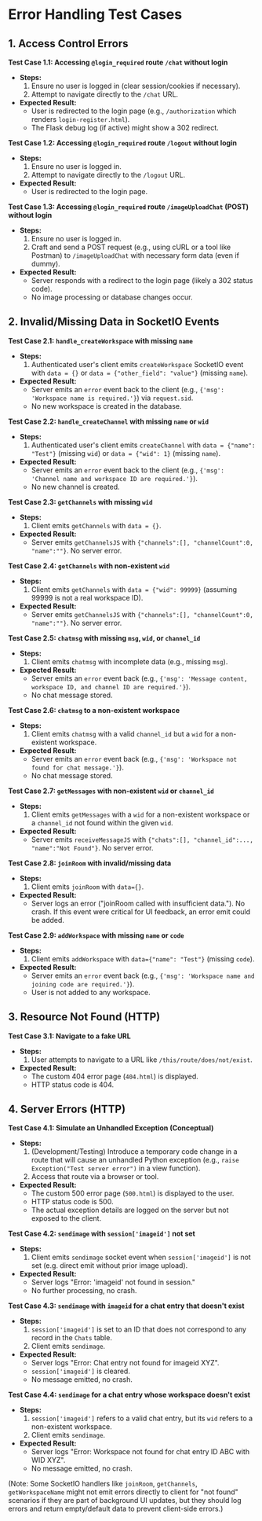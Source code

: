 # Error Handling Test Cases

## 1. Access Control Errors

**Test Case 1.1: Accessing `@login_required` route `/chat` without login**
*   **Steps:**
    1.  Ensure no user is logged in (clear session/cookies if necessary).
    2.  Attempt to navigate directly to the `/chat` URL.
*   **Expected Result:**
    *   User is redirected to the login page (e.g., `/authorization` which renders `login-register.html`).
    *   The Flask debug log (if active) might show a 302 redirect.

**Test Case 1.2: Accessing `@login_required` route `/logout` without login**
*   **Steps:**
    1.  Ensure no user is logged in.
    2.  Attempt to navigate directly to the `/logout` URL.
*   **Expected Result:**
    *   User is redirected to the login page.

**Test Case 1.3: Accessing `@login_required` route `/imageUploadChat` (POST) without login**
*   **Steps:**
    1.  Ensure no user is logged in.
    2.  Craft and send a POST request (e.g., using cURL or a tool like Postman) to `/imageUploadChat` with necessary form data (even if dummy).
*   **Expected Result:**
    *   Server responds with a redirect to the login page (likely a 302 status code).
    *   No image processing or database changes occur.

## 2. Invalid/Missing Data in SocketIO Events

**Test Case 2.1: `handle_createWorkspace` with missing `name`**
*   **Steps:**
    1.  Authenticated user's client emits `createWorkspace` SocketIO event with `data = {}` or `data = {"other_field": "value"}` (missing `name`).
*   **Expected Result:**
    *   Server emits an `error` event back to the client (e.g., `{'msg': 'Workspace name is required.'}`) via `request.sid`.
    *   No new workspace is created in the database.

**Test Case 2.2: `handle_createChannel` with missing `name` or `wid`**
*   **Steps:**
    1.  Authenticated user's client emits `createChannel` with `data = {"name": "Test"}` (missing `wid`) or `data = {"wid": 1}` (missing `name`).
*   **Expected Result:**
    *   Server emits an `error` event back to the client (e.g., `{'msg': 'Channel name and workspace ID are required.'}`).
    *   No new channel is created.

**Test Case 2.3: `getChannels` with missing `wid`**
*   **Steps:**
    1.  Client emits `getChannels` with `data = {}`.
*   **Expected Result:**
    *   Server emits `getChannelsJS` with `{"channels":[], "channelCount":0, "name":""}`. No server error.

**Test Case 2.4: `getChannels` with non-existent `wid`**
*   **Steps:**
    1.  Client emits `getChannels` with `data = {"wid": 99999}` (assuming 99999 is not a real workspace ID).
*   **Expected Result:**
    *   Server emits `getChannelsJS` with `{"channels":[], "channelCount":0, "name":""}`. No server error.

**Test Case 2.5: `chatmsg` with missing `msg`, `wid`, or `channel_id`**
*   **Steps:**
    1.  Client emits `chatmsg` with incomplete data (e.g., missing `msg`).
*   **Expected Result:**
    *   Server emits an `error` event back (e.g., `{'msg': 'Message content, workspace ID, and channel ID are required.'}`).
    *   No chat message stored.

**Test Case 2.6: `chatmsg` to a non-existent workspace**
*   **Steps:**
    1.  Client emits `chatmsg` with a valid `channel_id` but a `wid` for a non-existent workspace.
*   **Expected Result:**
    *   Server emits an `error` event back (e.g., `{'msg': 'Workspace not found for chat message.'}`).
    *   No chat message stored.

**Test Case 2.7: `getMessages` with non-existent `wid` or `channel_id`**
*   **Steps:**
    1.  Client emits `getMessages` with a `wid` for a non-existent workspace or a `channel_id` not found within the given `wid`.
*   **Expected Result:**
    *   Server emits `receiveMessageJS` with `{"chats":[], "channel_id":..., "name":"Not Found"}`. No server error.

**Test Case 2.8: `joinRoom` with invalid/missing data**
*   **Steps:**
    1. Client emits `joinRoom` with `data={}`.
*   **Expected Result:**
    * Server logs an error ("joinRoom called with insufficient data."). No crash. If this event were critical for UI feedback, an error emit could be added.

**Test Case 2.9: `addWorkspace` with missing `name` or `code`**
*   **Steps:**
    1. Client emits `addWorkspace` with `data={"name": "Test"}` (missing `code`).
*   **Expected Result:**
    * Server emits an `error` event back (e.g., `{'msg': 'Workspace name and joining code are required.'}`).
    * User is not added to any workspace.

## 3. Resource Not Found (HTTP)

**Test Case 3.1: Navigate to a fake URL**
*   **Steps:**
    1.  User attempts to navigate to a URL like `/this/route/does/not/exist`.
*   **Expected Result:**
    *   The custom 404 error page (`404.html`) is displayed.
    *   HTTP status code is 404.

## 4. Server Errors (HTTP)

**Test Case 4.1: Simulate an Unhandled Exception (Conceptual)**
*   **Steps:**
    1.  (Development/Testing) Introduce a temporary code change in a route that will cause an unhandled Python exception (e.g., `raise Exception("Test server error")` in a view function).
    2.  Access that route via a browser or tool.
*   **Expected Result:**
    *   The custom 500 error page (`500.html`) is displayed to the user.
    *   HTTP status code is 500.
    *   The actual exception details are logged on the server but not exposed to the client.

**Test Case 4.2: `sendimage` with `session['imageid']` not set**
*   **Steps:**
    1. Client emits `sendimage` socket event when `session['imageid']` is not set (e.g. direct emit without prior image upload).
*   **Expected Result:**
    * Server logs "Error: 'imageid' not found in session."
    * No further processing, no crash.

**Test Case 4.3: `sendimage` with `imageid` for a chat entry that doesn't exist**
*   **Steps:**
    1. `session['imageid']` is set to an ID that does not correspond to any record in the `Chats` table.
    2. Client emits `sendimage`.
*   **Expected Result:**
    * Server logs "Error: Chat entry not found for imageid XYZ".
    * `session['imageid']` is cleared.
    * No message emitted, no crash.

**Test Case 4.4: `sendimage` for a chat entry whose workspace doesn't exist**
*   **Steps:**
    1. `session['imageid']` refers to a valid chat entry, but its `wid` refers to a non-existent workspace.
    2. Client emits `sendimage`.
*   **Expected Result:**
    * Server logs "Error: Workspace not found for chat entry ID ABC with WID XYZ".
    * No message emitted, no crash.

(Note: Some SocketIO handlers like `joinRoom`, `getChannels`, `getWorkspaceName` might not emit errors directly to client for "not found" scenarios if they are part of background UI updates, but they should log errors and return empty/default data to prevent client-side errors.)
